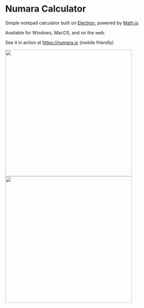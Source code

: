 # Numara Calculator

Simple notepad calculator built on [Electron](https://github.com/electron/electron), powered by [Math.js](https://github.com/josdejong/mathjs)

Available for Windows, MacOS, and on the web.

See it in action at https://numara.io (mobile friendly)

<img src="https://numara.io/assets/numara_light.png" width="400">
<img src="https://numara.io/assets/numara_dark.png" width="400">
